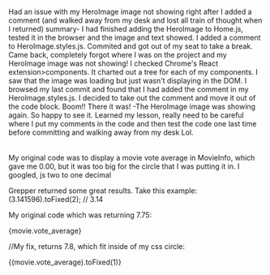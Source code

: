 Had an issue with my HeroImage image not showing right after I added a comment (and walked away from my desk and lost all train of thought when I returned)
summary-
I had finished adding the HeroImage to Home.js, tested it in the browser and the image 
and text showed. I added a comment to HeroImage.styles.js. Commited and got out of my seat to take a break.
Came back, completely forgot where I was on the project and my HeroImage image was not showing!
I checked Chrome's React extension>components.
It charted out a tree for each of my components. I saw that the image was loading but just wasn't displaying in the DOM.
I browsed my last commit and found that I had added the comment in my HeroImage.styles.js. I decided to take out the comment and move it out of the code block.
Boom!!
There it was! -The HeroImage image was showing again. 
So happy to see it. Learned my lesson, really need to be careful where I put my comments in the code and then test the code one last time before committing and walking away from my desk Lol.

######

My original code was to display a movie vote average in MovieInfo, which gave me 0.00, but it was too
big for the circle that I was putting it in. 
I googled, js two to one decimal

Grepper returned some great results. Take this example:
(3.141596).toFixed(2);	// 3.14

My original code which was returning 7.75:
   <div className="score">{movie.vote_average}</div>

//My fix, returns 7.8, which fit inside of my css circle:
   <div className="score">{(movie.vote_average).toFixed(1)}</div>

######


